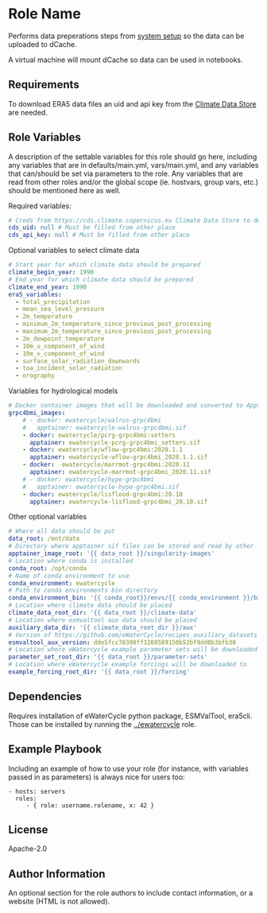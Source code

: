 Role Name
=========

Performs data preperations steps from [system setup](https://ewatercycle.readthedocs.io/en/latest/system_setup.html) so the data can be uploaded to dCache.

A virtual machine will mount dCache so data can be used in notebooks.

Requirements
------------

To download ERA5 data files an uid and api key from the [Climate Data Store](https://cds.climate.copernicus.eu) are needed.

Role Variables
--------------

A description of the settable variables for this role should go here, including any variables that are in defaults/main.yml, vars/main.yml, and any variables that can/should be set via parameters to the role. Any variables that are read from other roles and/or the global scope (ie. hostvars, group vars, etc.) should be mentioned here as well.

Required variables:

```yaml
# Creds from https://cds.climate.copernicus.eu Climate Data Store to download ERA5 data
cds_uid: null # Must be filled from other place
cds_api_key: null # Must be filled from other place
```

Optional variables to select climate data

```yaml
# Start year for which climate data should be prepared
climate_begin_year: 1990
# End year for which climate data should be prepared
climate_end_year: 1990
era5_variables:
  - total_precipitation
  - mean_sea_level_pressure
  - 2m_temperature
  - minimum_2m_temperature_since_previous_post_processing
  - maximum_2m_temperature_since_previous_post_processing
  - 2m_dewpoint_temperature
  - 10m_u_component_of_wind
  - 10m_v_component_of_wind
  - surface_solar_radiation_downwards
  - toa_incident_solar_radiation
  - orography
```

Variables for hydrological models

```yaml
# Docker container images that will be downloaded and converted to Apptainer image files
grpc4bmi_images:
    # - docker: ewatercycle/walrus-grpc4bmi
    #   apptainer: ewatercycle-walrus-grpc4bmi.sif
    - docker: ewatercycle/pcrg-grpc4bmi:setters
      apptainer: ewatercycle-pcrg-grpc4bmi_setters.sif
    - docker: ewatercycle/wflow-grpc4bmi:2020.1.1
      apptainer: ewatercycle-wflow-grpc4bmi_2020.1.1.sif
    - docker:  ewatercycle/marrmot-grpc4bmi:2020.11
      apptainer: ewatercycle-marrmot-grpc4bmi_2020.11.sif
    # - docker: ewatercycle/hype-grpc4bmi
    #   apptainer: ewatercycle-hype-grpc4bmi.sif
    - docker: ewatercycle/lisflood-grpc4bmi:20.10
      apptainer: ewatercycle-lisflood-grpc4bmi_20.10.sif
```

Other optional variables

```yaml
# Where all data should be put
data_root: /mnt/data
# Directory where apptainer sif files can be stored and read by other
apptainer_image_root: '{{ data_root }}/singularity-images'
# Location where conda is installed
conda_root: /opt/conda
# Name of conda environment to use
conda_environment: ewatercycle
# Path to conda environments bin directory
conda_environment_bin: '{{ conda_root}}/envs/{{ conda_environment }}/bin'
# Location where climate data should be placed
climate_data_root_dir: '{{ data_root }}/climate-data'
# Location where esmvaltool aux data should be placed
auxiliary_data_dir: '{{ climate_data_root_dir }}/aux'
# Version of https://github.com/eWaterCycle/recipes_auxiliary_datasets to checkout to {{ auxiliary_data_dir }}
esmvaltool_aux_version: dde5fcc78398ff3208589150b52bf9dd0b3bfb30
# Location where eWatercycle example parameter sets will be downloaded to
parameter_set_root_dir: '{{ data_root }}/parameter-sets'
# Location where eWatercycle example forcings will be downloaded to
example_forcing_root_dir: '{{ data_root }}/forcing'
```

Dependencies
------------

Requires installation of eWaterCycle python package, ESMValTool, era5cli. Those can be installed by running the [../ewatercycle](../ewatercycle) role.

Example Playbook
----------------

Including an example of how to use your role (for instance, with variables passed in as parameters) is always nice for users too:

    - hosts: servers
      roles:
         - { role: username.rolename, x: 42 }

License
-------

Apache-2.0

Author Information
------------------

An optional section for the role authors to include contact information, or a website (HTML is not allowed).

